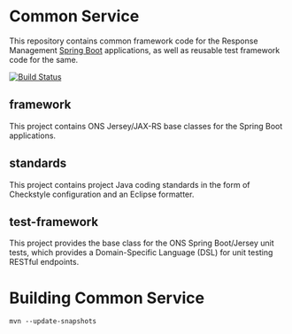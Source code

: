 # Common Service
This repository contains common framework code for the Response Management [Spring Boot](http://projects.spring.io/spring-boot/) applications, as well as reusable test framework code for the same.

[![Build Status](https://travis-ci.org/ONSdigital/rm-common-service.svg?branch=master)](https://travis-ci.org/ONSdigital/rm-common-service)

## framework
This project contains ONS Jersey/JAX-RS base classes for the Spring Boot applications.

## standards
This project contains project Java coding standards in the form of Checkstyle configuration and an Eclipse formatter.

## test-framework
This project provides the base class for the ONS Spring Boot/Jersey unit tests, which provides a Domain-Specific Language (DSL) for unit testing RESTful endpoints.

# Building Common Service

```
mvn --update-snapshots
```
